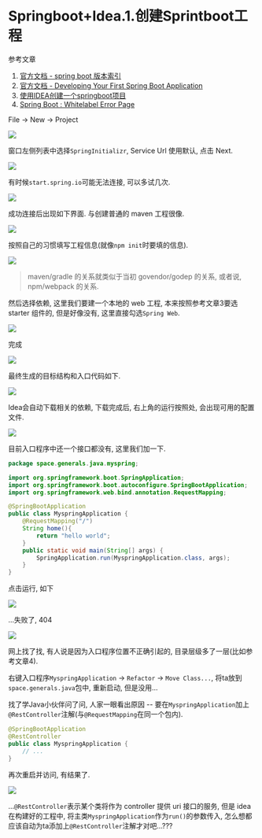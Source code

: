 # Springboot+Idea.1.创建Sprintboot工程

参考文章

1. [官方文档 - spring boot 版本索引](https://spring.io/projects/spring-boot#learn)
2. [官方文档 - Developing Your First Spring Boot Application](https://docs.spring.io/spring-boot/docs/2.3.1.RELEASE/reference/html/getting-started.html#getting-started-first-application)
3. [使用IDEA创建一个springboot项目](https://www.cnblogs.com/little-rain/p/11063967.html)
4. [Spring Boot : Whitelabel Error Page](https://blog.csdn.net/qq_37495786/article/details/82464294)

File -> New -> Project 

![](https://gitee.com/generals-space/gitimg/raw/master/195ae006444c9c93371ed3fc0cbc8da2.png)

窗口左侧列表中选择`SpringInitializr`, Service Url 使用默认, 点击 Next.

![](https://gitee.com/generals-space/gitimg/raw/master/0188ccfc10f01c48a12910cf1154d779.png)

有时候`start.spring.io`可能无法连接, 可以多试几次.

![](https://gitee.com/generals-space/gitimg/raw/master/cf88e0f7875213a7f58e0840726aa089.png)

成功连接后出现如下界面. 与创建普通的 maven 工程很像.

![](https://gitee.com/generals-space/gitimg/raw/master/248104036b9da072c35822537d2c8a7f.png)

按照自己的习惯填写工程信息(就像`npm init`时要填的信息).

![](https://gitee.com/generals-space/gitimg/raw/master/2765de8a3ee764acae90bf4aac49bf85.png)

> maven/gradle 的关系就类似于当初 govendor/godep 的关系, 或者说, npm/webpack 的关系.

然后选择依赖, 这里我们要建一个本地的 web 工程, 本来按照参考文章3要选 starter 组件的, 但是好像没有, 这里直接勾选`Spring Web`.

![](https://gitee.com/generals-space/gitimg/raw/master/d3cb7fe83c2cbbd994b021eb638fd057.png)

完成

![](https://gitee.com/generals-space/gitimg/raw/master/040471514f20f6504d62664bb8811c66.png)

最终生成的目标结构和入口代码如下.

![](https://gitee.com/generals-space/gitimg/raw/master/5f621b0d02d0c9d67ceeae02fe40fe19.png)

Idea会自动下载相关的依赖, 下载完成后, 右上角的运行按照处, 会出现可用的配置文件.

![](https://gitee.com/generals-space/gitimg/raw/master/7fa54f6fcfb458120c301d5cf107c2fc.png)

目前入口程序中还一个接口都没有, 这里我们加一下.

```java
package space.generals.java.myspring;

import org.springframework.boot.SpringApplication;
import org.springframework.boot.autoconfigure.SpringBootApplication;
import org.springframework.web.bind.annotation.RequestMapping;

@SpringBootApplication
public class MyspringApplication {
    @RequestMapping("/")
    String home(){
        return "hello world";
    }
    public static void main(String[] args) {
        SpringApplication.run(MyspringApplication.class, args);
    }
}

```

点击运行, 如下

![](https://gitee.com/generals-space/gitimg/raw/master/5c3daa41f49a7804348c5a8384d4f006.png)

...失败了, 404

![](https://gitee.com/generals-space/gitimg/raw/master/83dbd5910f96262b1d404c38800614f1.png)

网上找了找, 有人说是因为入口程序位置不正确引起的, 目录层级多了一层(比如参考文章4). 

右键入口程序`MyspringApplication` -> `Refactor` -> `Move Class...`, 将ta放到`space.generals.java`包中, 重新启动, 但是没用...

找了学Java小伙伴问了问, 人家一眼看出原因 -- 要在`MyspringApplication`加上`@RestController`注解(与`@RequestMapping`在同一个包内).

```java
@SpringBootApplication
@RestController
public class MyspringApplication {
    // ...
}
```

再次重启并访问, 有结果了.

![](https://gitee.com/generals-space/gitimg/raw/master/836f9f37ea546002427d1d6183a839cd.png)

...`@RestController`表示某个类将作为 controller 提供 uri 接口的服务, 但是 idea 在构建好的工程中, 将主类`MyspringApplication`作为`run()`的参数传入, 怎么想都应该自动为ta添加上`@RestController`注解才对吧...???
